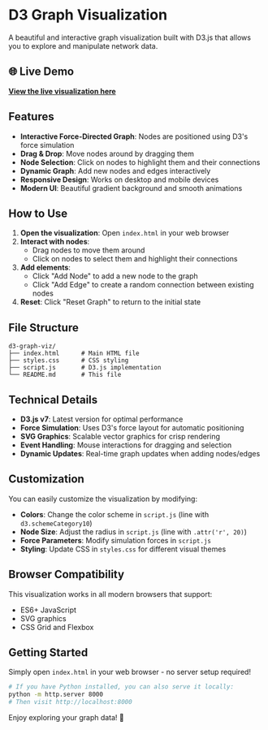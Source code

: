 # D3 Graph Visualization

A beautiful and interactive graph visualization built with D3.js that allows you to explore and manipulate network data.

## 🌐 Live Demo

**[View the live visualization here](https://cbefeld.github.io/agentswarm/)**

## Features

- **Interactive Force-Directed Graph**: Nodes are positioned using D3's force simulation
- **Drag & Drop**: Move nodes around by dragging them
- **Node Selection**: Click on nodes to highlight them and their connections
- **Dynamic Graph**: Add new nodes and edges interactively
- **Responsive Design**: Works on desktop and mobile devices
- **Modern UI**: Beautiful gradient background and smooth animations

## How to Use

1. **Open the visualization**: Open `index.html` in your web browser
2. **Interact with nodes**: 
   - Drag nodes to move them around
   - Click on nodes to select them and highlight their connections
3. **Add elements**:
   - Click "Add Node" to add a new node to the graph
   - Click "Add Edge" to create a random connection between existing nodes
4. **Reset**: Click "Reset Graph" to return to the initial state

## File Structure

```
d3-graph-viz/
├── index.html      # Main HTML file
├── styles.css      # CSS styling
├── script.js       # D3.js implementation
└── README.md       # This file
```

## Technical Details

- **D3.js v7**: Latest version for optimal performance
- **Force Simulation**: Uses D3's force layout for automatic positioning
- **SVG Graphics**: Scalable vector graphics for crisp rendering
- **Event Handling**: Mouse interactions for dragging and selection
- **Dynamic Updates**: Real-time graph updates when adding nodes/edges

## Customization

You can easily customize the visualization by modifying:

- **Colors**: Change the color scheme in `script.js` (line with `d3.schemeCategory10`)
- **Node Size**: Adjust the radius in `script.js` (line with `.attr('r', 20)`)
- **Force Parameters**: Modify simulation forces in `script.js`
- **Styling**: Update CSS in `styles.css` for different visual themes

## Browser Compatibility

This visualization works in all modern browsers that support:
- ES6+ JavaScript
- SVG graphics
- CSS Grid and Flexbox

## Getting Started

Simply open `index.html` in your web browser - no server setup required!

```bash
# If you have Python installed, you can also serve it locally:
python -m http.server 8000
# Then visit http://localhost:8000
```

Enjoy exploring your graph data! 🚀 